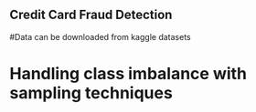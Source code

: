 ## Credit Card Fraud Detection
#Data can be downloaded from kaggle datasets
# Handling class imbalance with sampling techniques

